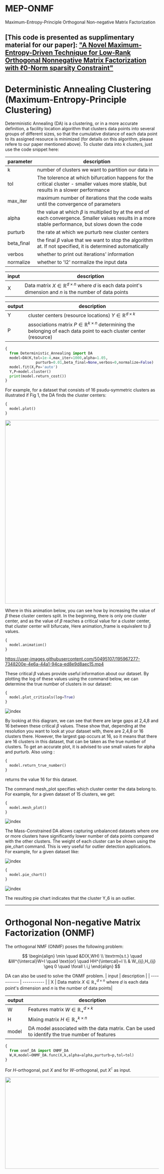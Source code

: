 # MEP-ONMF
Maximum-Entropy-Principle Orthogonal Non-negative Matrix Factorization

[This code is presented as supplimentary material for our paper]:
["A Novel Maximum-Entropy-Driven Technique for Low-Rank Orthogonal Nonnegative Matrix Factorization with ℓ0-Norm sparsity Constraint"](https://arxiv.org/abs/2210.02672v3)
------------------------------------------------------------
# Deterministic Annealing Clustering (Maximum-Entropy-Principle Clustering)
Deterministic Annealing (DA) is a clustering, or in a more accurate definition, a facility location algorithm that clusters data points into several groups of different sizes, so that the cumulative distance of each data point to its assigned resource is minimized (for details on this algorithm, please refere to our paper mentioned above). To cluster data into $k$ clusters, just use the code snippet here:


| parameter      | description |
| ----------- | ----------- |
| k      | number of clusters we want to partition our data in       |
| tol   | The tolerence at which bifurcation happens for the critical cluster - smaller values more stable, but results in a slower performance        |
| max_iter   | maximum number of iterations that the code waits until the convergence of parameters        |
| alpha   | the value at which $\beta$ is multiplied by at the end of each convergence. Smaller values results in a more stable performance, but slows down the code        |
| purturb   | the rate at which we purturb new cluster centers        |
| beta_final   | the final $\beta$ value that we want to stop the algorithm at. If not specified, it is determined automatically        |
| verbos   | whether to print out iterations' information         |
| normalize   | whether to 'l2' normalize the input data        |

| input   | description        |
| ----------- | ----------- |
| X | Data matrix $X \in \mathbb{R}^{d \times n}$ where $d$ is each data point's dimension and $n$ is the number of data points|


| output   | description        |
| ----------- | ----------- |
| Y | cluster centers (resource locations) $Y \in \mathbb{R}^{d \times k}$ |
| P | associations matrix $P \in \mathbb{R}^{k \times n}$ determining the belonging of each data point to each cluster center (resource)|

```python
{ 
  from Deterministic_Annealing import DA
  model=DA(K,tol=1e-4,max_iter=1000,alpha=1.05,
              purturb=0.01,beta_final=None,verbos=0,normalize=False)
  model.fit(X,Px='auto')
  Y,P=model.cluster()
  print(model.return_cost())
}
```
For example, for a dataset that consists of 16 psudu-symmetric clusters as illustrated if Fig 1, the DA finds the cluster centers:
```python
{ 
  model.plot()
}
```
<img src="https://user-images.githubusercontent.com/50495107/182255163-d78a7d72-ea34-4a4f-ba32-5afc1fbfcd38.png" width="600" height="600" />

Where in this animation below, you can see how by increasing the value of $\beta$ these cluster centers split. In the beginning, there is only one cluster center, and as the value of $\beta$ reaches a critical value for a cluster center, that cluster center will bifurcate, Here animation_frame is equivalent to $\beta$ values.

```python
{ 
  model.animation()
}
```


https://user-images.githubusercontent.com/50495107/195967277-7348200e-4e6a-44a1-94ca-ed8e9d8aec15.mp4


These critical $\beta$ values provide useful information about our dataset. By plotting the log of these values using the command below, we can determine the true number of clusters in our dataset:

```python
{ 
  model.plot_criticals(log=True)
}
```
![index](https://user-images.githubusercontent.com/50495107/182256886-e245ce07-2e2e-4fa5-9515-38abd7bbfef4.png)

By looking at this diagram, we can see that there are large gaps at 2,4,8 and 16 between these critical $\beta$ values. These show that, depending at the resolution you want to look at your dataset with, there are 2,4,8 or 16 clusters there. However, the largest gap occurs at 16, so it means that there are 16 clusters in this dataset, that can be taken as the true number of clusters. To get an accurate plot, it is advised to use small values for alpha and purturb.
Also using :
```python
{ 
  model.return_true_number()
}
```
returns the value 16 for this dataset.

The command mesh_plot specifies which cluster center the data belong to. For example, for a given dataset of 15 clusters, we get:
```python
{ 
  model.mesh_plot()
}
```
![index](https://user-images.githubusercontent.com/50495107/182267869-cd768f93-43d9-4338-815c-4c171fe0c761.png)

The Mass-Constrained DA allows capturing unbalanced datasets where one or more clusters have significantly lower number of data points compared with the other clusters. The weight of each cluster can be shown using the pie_chart command. This is very useful for outlier detection applications. For example, for a given dataset like:

![index](https://user-images.githubusercontent.com/50495107/182269413-e9d65fe9-5eac-4e09-843d-4086d3c266a7.png)

```python
{ 
  model.pie_chart()
}
```
![index](https://user-images.githubusercontent.com/50495107/182269503-c564b9c9-0fb3-4b18-8d4d-a5eeb1c577f8.png)


The resulting pie chart indicates that the cluster Y_6 is an outlier.

------------------------------------------------------------
# Orthogonal Non-negative Matrix Factorization (ONMF)

The orthogonal NMF (ONMF) poses the following problem:

$$
\begin{align}
    \min \quad &D(X,WH) \\ 
    \textrm{s.t.} \quad &W^{\intercal}W=I \quad \text{or} \quad HH^{\intercal}=I \\ 
    & W_{ij},H_{ij} \geq 0 \quad \forall \ i,j 
\end{align}
$$


DA can also be used to solve the ONMF problem.
| input   | description        |
| ----------- | ----------- |
| X | Data matrix $X \in \mathbb{R}^{d \times n}_{+}$ where $d$ is each data point's dimension and $n$ is the number of data points|


| output   | description        |
| ----------- | ----------- |
| W | Features matrix $W \in \mathbb{R}^{d \times k}_{+}$ |
| H | Mixing matrix $H \in \mathbb{R}^{k \times n}_{+}$ |
| model | DA model associated with the data matrix. Can be used to identify the true number of features |
```python
{ 
  from onmf_DA import ONMF_DA
  W,H,model=ONMF_DA.func(X,k,alpha=alpha,purturb=p,tol=tol)
}
```
For $H$-orthogonal, put $X$ and for $W$-orthogonal, put $X^{\intercal}$ as input.


<img src="https://user-images.githubusercontent.com/50495107/182271297-015ab74c-69d6-4f79-b246-b5de6a709601.png" width="800" height="300" />

